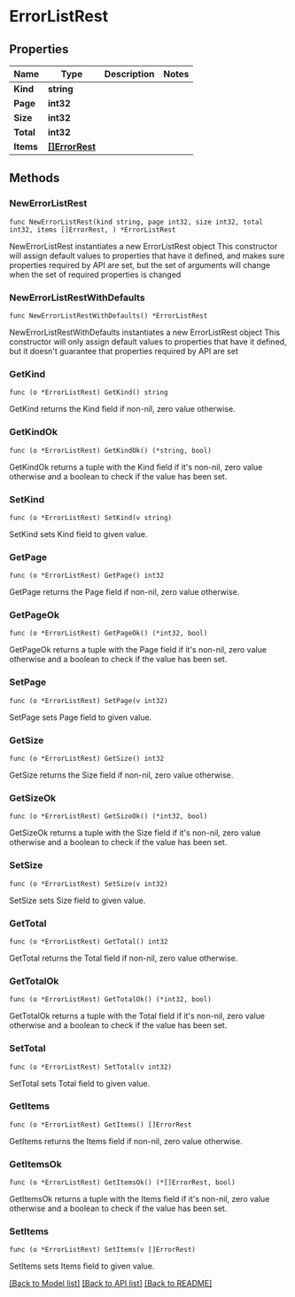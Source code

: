 # ErrorListRest

## Properties

Name | Type | Description | Notes
------------ | ------------- | ------------- | -------------
**Kind** | **string** |  | 
**Page** | **int32** |  | 
**Size** | **int32** |  | 
**Total** | **int32** |  | 
**Items** | [**[]ErrorRest**](ErrorRest.md) |  | 


## Methods

### NewErrorListRest

`func NewErrorListRest(kind string, page int32, size int32, total int32, items []ErrorRest, ) *ErrorListRest`

NewErrorListRest instantiates a new ErrorListRest object
This constructor will assign default values to properties that have it defined,
and makes sure properties required by API are set, but the set of arguments
will change when the set of required properties is changed

### NewErrorListRestWithDefaults

`func NewErrorListRestWithDefaults() *ErrorListRest`

NewErrorListRestWithDefaults instantiates a new ErrorListRest object
This constructor will only assign default values to properties that have it defined,
but it doesn't guarantee that properties required by API are set


### GetKind

`func (o *ErrorListRest) GetKind() string`

GetKind returns the Kind field if non-nil, zero value otherwise.

### GetKindOk

`func (o *ErrorListRest) GetKindOk() (*string, bool)`

GetKindOk returns a tuple with the Kind field if it's non-nil, zero value otherwise
and a boolean to check if the value has been set.

### SetKind

`func (o *ErrorListRest) SetKind(v string)`

SetKind sets Kind field to given value.



### GetPage

`func (o *ErrorListRest) GetPage() int32`

GetPage returns the Page field if non-nil, zero value otherwise.

### GetPageOk

`func (o *ErrorListRest) GetPageOk() (*int32, bool)`

GetPageOk returns a tuple with the Page field if it's non-nil, zero value otherwise
and a boolean to check if the value has been set.

### SetPage

`func (o *ErrorListRest) SetPage(v int32)`

SetPage sets Page field to given value.



### GetSize

`func (o *ErrorListRest) GetSize() int32`

GetSize returns the Size field if non-nil, zero value otherwise.

### GetSizeOk

`func (o *ErrorListRest) GetSizeOk() (*int32, bool)`

GetSizeOk returns a tuple with the Size field if it's non-nil, zero value otherwise
and a boolean to check if the value has been set.

### SetSize

`func (o *ErrorListRest) SetSize(v int32)`

SetSize sets Size field to given value.



### GetTotal

`func (o *ErrorListRest) GetTotal() int32`

GetTotal returns the Total field if non-nil, zero value otherwise.

### GetTotalOk

`func (o *ErrorListRest) GetTotalOk() (*int32, bool)`

GetTotalOk returns a tuple with the Total field if it's non-nil, zero value otherwise
and a boolean to check if the value has been set.

### SetTotal

`func (o *ErrorListRest) SetTotal(v int32)`

SetTotal sets Total field to given value.



### GetItems

`func (o *ErrorListRest) GetItems() []ErrorRest`

GetItems returns the Items field if non-nil, zero value otherwise.

### GetItemsOk

`func (o *ErrorListRest) GetItemsOk() (*[]ErrorRest, bool)`

GetItemsOk returns a tuple with the Items field if it's non-nil, zero value otherwise
and a boolean to check if the value has been set.

### SetItems

`func (o *ErrorListRest) SetItems(v []ErrorRest)`

SetItems sets Items field to given value.




[[Back to Model list]](../README.md#documentation-for-models) [[Back to API list]](../README.md#documentation-for-api-endpoints) [[Back to README]](../README.md)

